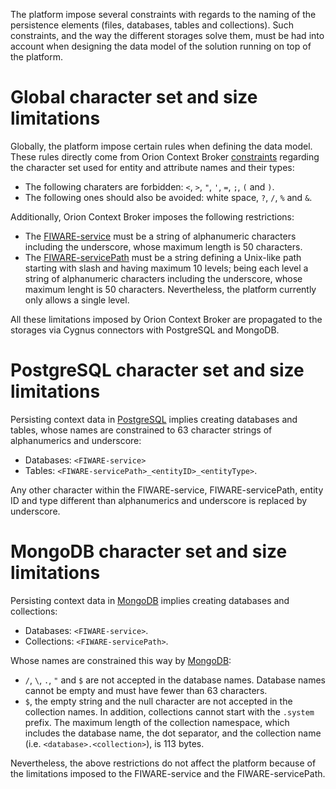 The platform impose several constraints with regards to the naming of the persistence elements (files, databases, tables and collections). Such constraints, and the way the different storages solve them, must be had into account when designing the data model of the solution running on top of the platform.

# Global character set and size limitations
Globally, the platform impose certain rules when defining the data model. These rules directly come from Orion Context Broker [constraints](https://fiware-orion.readthedocs.io/en/2.4.0/user/forbidden_characters/index.html) regarding the character set used for entity and attribute names and their types:

* The following charaters are forbidden: `<`, `>`, `"`, `'`, `=`, `;`, `(` and `)`.
* The following ones should also be avoided: white space, `?`, `/`, `%` and `&`.

Additionally, Orion Context Broker imposes the following restrictions:

* The [FIWARE-service](https://fiware-orion.readthedocs.io/en/2.4.0/user/multitenancy/index.html) must be a string of alphanumeric characters including the underscore, whose maximum length is 50 characters.
* The [FIWARE-servicePath](https://fiware-orion.readthedocs.io/en/2.4.0/user/service_path/index.html) must be a string defining a Unix-like path starting with slash and having maximum 10 levels; being each level a string of alphanumeric characters including the underscore, whose maximum lenght is 50 characters. Nevertheless, the platform currently only allows a single level.

All these limitations imposed by Orion Context Broker are propagated to the storages via Cygnus connectors with PostgreSQL and MongoDB.

# PostgreSQL character set and size limitations
Persisting context data in [PostgreSQL](https://fiware-cygnus.readthedocs.io/en/master/cygnus-ngsi/flume_extensions_catalogue/ngsi_postgresql_sink.html) implies creating databases and tables, whose names are constrained to 63 character strings of alphanumerics and underscore:

* Databases: `<FIWARE-service>`
* Tables: `<FIWARE-servicePath>_<entityID>_<entityType>`.

Any other character within the FIWARE-service, FIWARE-servicePath, entity ID and type different than alphanumerics and underscore is replaced by underscore.

# MongoDB character set and size limitations
Persisting context data in [MongoDB](https://fiware-cygnus.readthedocs.io/en/master/cygnus-ngsi/flume_extensions_catalogue/ngsi_mongo_sink.html) implies creating databases and collections:

* Databases: `<FIWARE-service>`.
* Collections: `<FIWARE-servicePath>`.

Whose names are constrained this way by [MongoDB](https://docs.mongodb.com/manual/reference/limits/#naming-restrictions):

* `/`, `\`, `.`, `"` and `$` are not accepted in the database names. Database names cannot be empty and must have fewer than 63 characters.
* `$`, the empty string and the null character are not accepted in the collection names. In addition, collections cannot start with the `.system` prefix. The maximum length of the collection namespace, which includes the database name, the dot separator, and the collection name (i.e. `<database>.<collection>`), is 113 bytes.

Nevertheless, the above restrictions do not affect the platform because of the limitations imposed to the FIWARE-service and the FIWARE-servicePath.

